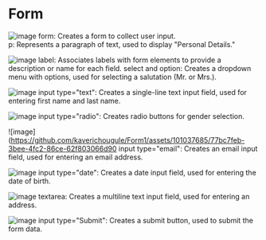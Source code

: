 # Form
![image](https://github.com/kaverichougule/Form1/assets/101037685/76485400-f689-4b8c-aa25-06236e11a01a)
form: Creates a form to collect user input. <br>
p: Represents a paragraph of text, used to display "Personal Details."

![image](https://github.com/kaverichougule/Form1/assets/101037685/f0dc9eac-f5bb-4b0a-aa40-aa7abf6dcc21)
label: Associates labels with form elements to provide a description or name for each field.
select and option: Creates a dropdown menu with options, used for selecting a salutation (Mr. or Mrs.).

![image](https://github.com/kaverichougule/Form1/assets/101037685/0f8ebb12-8429-428d-9c4d-e2b0c7b3fa78)
input type="text": Creates a single-line text input field, used for entering first name and last name.

![image](https://github.com/kaverichougule/Form1/assets/101037685/999ec9f6-f014-42a3-818e-4f385b275f38)
input type="radio": Creates radio buttons for gender selection.

![image](https://github.com/kaverichougule/Form1/assets/101037685/77bc7feb-3bee-4fc2-86ce-62f803066d90
input type="email": Creates an email input field, used for entering an email address.

![image](https://github.com/kaverichougule/Form1/assets/101037685/cad2ea19-d24c-47fe-923b-565957661285)
input type="date": Creates a date input field, used for entering the date of birth.

![image](https://github.com/kaverichougule/Form1/assets/101037685/8175469e-2bb3-4533-bad0-a3855ca35675)
textarea: Creates a multiline text input field, used for entering an address.

![image](https://github.com/kaverichougule/Form1/assets/101037685/6ed48a06-bae1-4159-bdbd-7690f0a80586)
input type="Submit": Creates a submit button, used to submit the form data.
